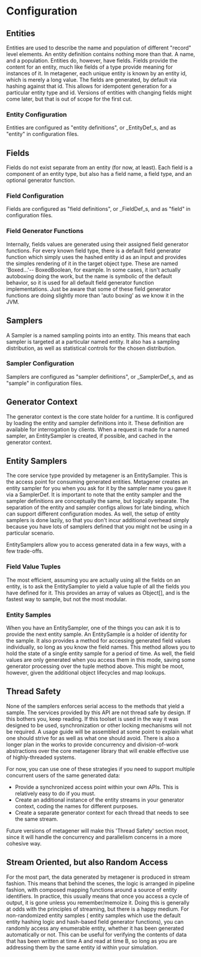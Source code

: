Configuration
=============

## Entities
Entities are used to describe the name and population of different "record" level elements.
An entity definition contains nothing more than that. A name, and a population. Entities do,
however, have fields. Fields provide the content for an entity, much like fields of a type
provide meaning for instances of it. In metagener, each unique entity is known by an entity id,
which is merely a long value. The fields are generated, by default via hashing against that id.
This allows for idempotent generation for a particular entity type and id. Versions of entities
with changing fields might come later, but that is out of scope for the first cut.

### Entity Configuration
Entities are configured as "entity definitions", or _EntityDef_s, and as "entity" in configuration files.

## Fields
Fields do not exist separate from an entity (for now, at least). Each field is a component of an
entity type, but also has a field name, a field type, and an optional generator function.

### Field Configuration
Fields are configured as "field definitions", or _FieldDef_s, and as "field" in configuration files.

### Field Generator Functions
Internally, fields values are generated using their assigned field generator functions. For every
known field type, there is a default field generator function which simply uses the hashed entity id
as an input and provides the simples rendering of it in the target object type. These are named
'Boxed...'-- BoxedBoolean, for example. In some cases, it isn't actually autoboxing doing the work, but
the name is symbolic of the default behavior, so it is used for all default field generator function
implementations. Just be aware that some of these field generator functions are doing slightly more than
'auto boxing' as we know it in the JVM.

## Samplers
A Sampler is a named sampling points into an entity. This means that each sampler is targeted at
a particular named entity. It also has a sampling distribution, as well as statistical controls
for the chosen distribution.

### Sampler Configuration
Samplers are configured as "sampler definitions", or _SamplerDef_s, and as "sample" in configuration files.

## Generator Context
The generator context is the core state holder for a runtime. It is configured by loading the entity
and sampler definitions into it. These definition are available for interrogation by clients. When a request
is made for a named sampler, an EntitySampler is created, if possible, and cached in the generator context.

## Entity Samplers
The core service type provided by metagener is an EntitySampler. This is the access point for consuming
generated entities. Metagener creates an entity sampler for you when you ask for it by
the sampler name you gave it via a SamplerDef. It is important to note that the entity sampler
and the sampler definitions are conceptually the same, but logically separate. The separation of the entity
and sampler configs allows for late binding, which can support different configuration modes. As well, the
setup of entity samplers is done lazily, so that you don't incur additional overhead simply because you have lots
of samplers defined that you might not be using in a particular scenario.

EntitySamplers allow you to access generated data in a few ways, with a few trade-offs.

### Field Value Tuples
The most efficient, assuming you are actually using all the fields on an entity, is to ask the EntitySampler
to yield a value tuple of all the fields you have defined for it. This provides an array of values as
Object[], and is the fastest way to sample, but not the most modular.

### Entity Samples
When you have an EntitySampler, one of the things you can ask it is to provide the next entity sample.
An EntitySample is a holder of identity for the sample. It also provides a method for accessing generated
field values individually, so long as you know the field names. This method allows you to hold the state
of a single entity sample for a period of time. As well, the field values are only generated when you
access them in this mode, saving some generator processing over the tuple method above. This might be
moot, however, given the additional object lifecycles and map lookups.

## Thread Safety
None of the samplers enforces serial access to the methods that yield a sample. The services provided by this API
are not thread safe by design. If this bothers you, keep reading. If this toolset is used in the way it was
designed to be used, synchronization or other locking mechanisms will not be required. A usage guide will
be assembled at some point to explain what one should strive for as well as what one should avoid. There is also
a longer plan in the works to provide concurrency and division-of-work abstractions over the core metagener
library that will enable effective use of highly-threaded systems.

For now, you can use one of these strategies if you need to support multiple concurrent users of the same generated data:

- Provide a synchronized access point within your own APIs. This is relatively easy to do if you must.
- Create an additional instance of the entity streams in your generator context, coding the names for different purposes.
- Create a separate generator context for each thread that needs to see the same stream.

Future versions of metagener will make this 'Thread Safety' section moot, since it will handle the concurrency and
parallelism concerns in a more cohesive way.

## Stream Oriented, but also Random Access
For the most part, the data generated by metagener is produced in stream fashion. This means that behind the scenes,
the logic is arranged in pipeline fashion, with composed mapping functions around a source of entity identifiers.
In practice, this usually means that once you access a cycle of output, it is gone unless you remember/memoize it. Doing
this is generally at odds with the principles of streaming, but there is a happy medium. For non-randomized entity samples
( entity samples which use the default entity hashing logic and hash-based field generator functions), you can randomly
access any enumerable entity, whether it has been generated automatically or not. This can be useful for verifying the
contents of data that has been written at time A and read at time B, so long as you are addressing them by the same
entity id within your simulation.






